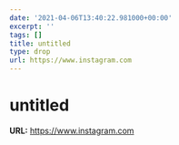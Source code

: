 ```yaml
---
date: '2021-04-06T13:40:22.981000+00:00'
excerpt: ''
tags: []
title: untitled
type: drop
url: https://www.instagram.com
---
```


# untitled

**URL:** https://www.instagram.com

